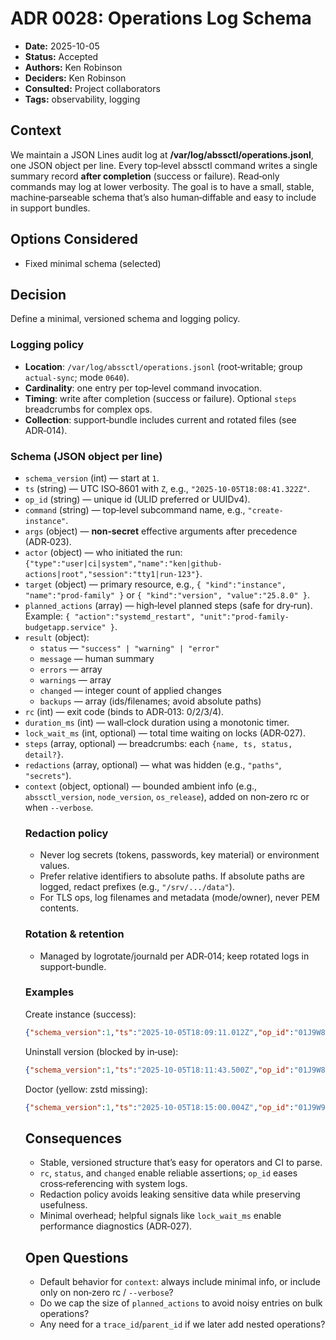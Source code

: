 # ADR 0028: Operations Log Schema

- **Date:** 2025-10-05
- **Status:** Accepted
- **Authors:** Ken Robinson
- **Deciders:** Ken Robinson
- **Consulted:** Project collaborators
- **Tags:** observability, logging

## Context
We maintain a JSON Lines audit log at **/var/log/abssctl/operations.jsonl**, one JSON object per line. Every top‑level abssctl command writes a single summary record **after completion** (success or failure). Read‑only commands may log at lower verbosity. The goal is to have a small, stable, machine‑parseable schema that’s also human‑diffable and easy to include in support bundles.

## Options Considered
- Fixed minimal schema (selected)

## Decision
Define a minimal, versioned schema and logging policy.

### Logging policy
- **Location**: `/var/log/abssctl/operations.jsonl` (root‑writable; group `actual-sync`; mode `0640`).
- **Cardinality**: one entry per top‑level command invocation.
- **Timing**: write after completion (success or failure). Optional `steps` breadcrumbs for complex ops.
- **Collection**: support‑bundle includes current and rotated files (see ADR‑014).

### Schema (JSON object per line)
- `schema_version` (int) — start at `1`.
- `ts` (string) — UTC ISO‑8601 with `Z`, e.g., `"2025-10-05T18:08:41.322Z"`.
- `op_id` (string) — unique id (ULID preferred or UUIDv4).
- `command` (string) — top‑level subcommand name, e.g., `"create-instance"`.
- `args` (object) — **non‑secret** effective arguments after precedence (ADR‑023).
- `actor` (object) — who initiated the run: `{"type":"user|ci|system","name":"ken|github-actions|root","session":"tty1|run-123"}`.
- `target` (object) — primary resource, e.g., `{ "kind":"instance", "name":"prod-family" }` or `{ "kind":"version", "value":"25.8.0" }`.
- `planned_actions` (array<object>) — high‑level planned steps (safe for dry‑run). Example: `{ "action":"systemd_restart", "unit":"prod-family-budgetapp.service" }`.
- `result` (object):
  - `status` — `"success" | "warning" | "error"`
  - `message` — human summary
  - `errors` — array<string>
  - `warnings` — array<string>
  - `changed` — integer count of applied changes
  - `backups` — array<string> (ids/filenames; avoid absolute paths)
- `rc` (int) — exit code (binds to ADR‑013: 0/2/3/4).
- `duration_ms` (int) — wall‑clock duration using a monotonic timer.
- `lock_wait_ms` (int, optional) — total time waiting on locks (ADR‑027).
- `steps` (array<object>, optional) — breadcrumbs: each `{name, ts, status, detail?}`.
- `redactions` (array<string>, optional) — what was hidden (e.g., `"paths"`, `"secrets"`).
- `context` (object, optional) — bounded ambient info (e.g., `abssctl_version`, `node_version`, `os_release`), added on non‑zero rc or when `--verbose`.

### Redaction policy
- Never log secrets (tokens, passwords, key material) or environment values.
- Prefer relative identifiers to absolute paths. If absolute paths are logged, redact prefixes (e.g., `"/srv/.../data"`).
- For TLS ops, log filenames and metadata (mode/owner), never PEM contents.

### Rotation & retention
- Managed by logrotate/journald per ADR‑014; keep rotated logs in support‑bundle.

### Examples
Create instance (success):
```json
{"schema_version":1,"ts":"2025-10-05T18:09:11.012Z","op_id":"01J9W8T5Z8C9S3R7PV0V4EZ3QK","command":"create-instance","args":{"instance":"prod-family"},"actor":{"type":"user","name":"ken"},"target":{"kind":"instance","name":"prod-family"},"planned_actions":[{"action":"create_dir","path":".../srv/prod-family/data"},{"action":"write_file","path":".../etc/systemd/system/prod-family-budgetapp.service"},{"action":"write_file","path":".../etc/nginx/sites-available/prod-family.conf"}],"result":{"status":"success","message":"Instance created and enabled","warnings":[],"errors":[],"changed":3,"backups":[]},"rc":0,"duration_ms":842,"lock_wait_ms":37}
```
Uninstall version (blocked by in‑use):
```json
{"schema_version":1,"ts":"2025-10-05T18:11:43.500Z","op_id":"01J9W8Y6Q2B7J1M4H0W2XZV9GS","command":"uninstall-version","args":{"version":"25.8.0"},"actor":{"type":"user","name":"ken"},"target":{"kind":"version","value":"25.8.0"},"planned_actions":[{"action":"remove_dir","path":".../srv/app/v25.8.0"}],"result":{"status":"error","message":"Version in use by instances: prod-family, test","errors":["in_use: prod-family","in_use: test"],"warnings":[],"changed":0,"backups":[]},"rc":2,"duration_ms":123}
```
Doctor (yellow: zstd missing):
```json
{"schema_version":1,"ts":"2025-10-05T18:15:00.004Z","op_id":"01J9W90A9V3M2KNS3BN4M6T9ZB","command":"doctor","args":{"json":true},"actor":{"type":"ci","name":"github-actions","session":"run-12345"},"target":{"kind":"system","scope":"health"},"planned_actions":[],"result":{"status":"warning","message":"zstd not found; backups will use gzip","warnings":["missing:zstd"],"errors":[],"changed":0,"backups":[]},"rc":0,"duration_ms":410}
```

## Consequences
- Stable, versioned structure that’s easy for operators and CI to parse.
- `rc`, `status`, and `changed` enable reliable assertions; `op_id` eases cross‑referencing with system logs.
- Redaction policy avoids leaking sensitive data while preserving usefulness.
- Minimal overhead; helpful signals like `lock_wait_ms` enable performance diagnostics (ADR‑027).

## Open Questions
- Default behavior for `context`: always include minimal info, or include only on non‑zero rc / `--verbose`?
- Do we cap the size of `planned_actions` to avoid noisy entries on bulk operations?
- Any need for a `trace_id`/`parent_id` if we later add nested operations?
